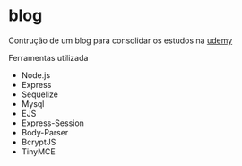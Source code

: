 # blog
<p>Contrução de um blog para consolidar os estudos na <a href="https://www.udemy.com.br">udemy </a> </p>
<p>Ferramentas utilizada </p>
<ul>
  <li>Node.js</li>
  <li>Express</li>
  <li>Sequelize</li>
  <li>Mysql</li>
  <li>EJS</li>
  <li>Express-Session</li>
  <li>Body-Parser</li>
  <li>BcryptJS</li>
  <li>TinyMCE</li>
 </ul>
